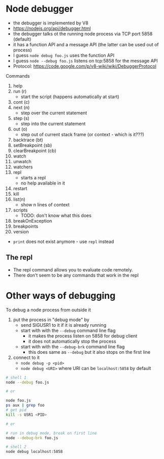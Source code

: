 # Node debugger

- the debugger is implemented by V8
- https://nodejs.org/api/debugger.html
- the debugger talks ot the running node process via TCP port 5858 (default)
- it has a function API and a message API (the latter can be used out of
  process)
- I guess `node debug foo.js` uses the function API
- I guess `node --debug foo.js` listens on tcp:5858 for the message API
- Protocol: https://code.google.com/p/v8-wiki/wiki/DebuggerProtocol

Commands

1. help
1. run (r)
    - start the script (happens automatically at start)
1. cont (c)
1. next (n)
    - step over the current statement
1. step (s)
    - step into the current statement
1. out (o)
    - step out of current stack frame (or context - which is it???)
1. backtrace (bt)
1. setBreakpoint (sb)
1. clearBreakpoint (cb)
1. watch
1. unwatch
1. watchers
1. repl
    - starts a repl
    - no help available in it
1. restart
1. kill
1. list(n)
    - show n lines of context
1. scripts
    - TODO: don't know what this does
1. breakOnException
1. breakpoints
1. version

- `print` does not exist anymore - use `repl` instead

## The repl

- The repl command allows you to evaluate code remotely.
- There don't seem to be any commands that work in the repl

# Other ways of debugging

To debug a node process from outside it

1. put the process in "debug mode" by
    - send SIGUSR1 to it if it is already running
    - start with with the `--debug` command line flag
        - it makes the process listen on 5858 for debug client
        - it does not automatically stop the process
    - start with with the `--debug-brk` command line flag
        - this does same as `--debug` but it also stops on the first line
2. connect to it
    - `node debug -p <pid>`
    - `node debug <URI>` where URI can be `localhost:5858` by default

```sh
# shell 1
node --debug foo.js

# or

node foo.js
ps aux | grep foo
# get pid
kill -s USR1 <PID>

# or

# run in debug mode, break on first line
node --debug-brk foo.js

# shell 2
node debug localhost:5858
```
